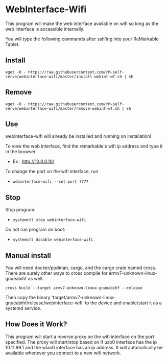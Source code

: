 # WebInterface-Wifi

This program will make the web interface available on wifi so long as the web interface is accessible internally.

You will type the following commands after ssh'ing into your ReMarkable Tablet.

## Install

`wget -O - https://raw.githubusercontent.com/rM-self-serve/webinterface-wifi/master/install-webint-wf.sh | sh`

## Remove

`wget -O - https://raw.githubusercontent.com/rM-self-serve/webinterface-wifi/master/remove-webint-wf.sh | sh`

## Use

webinterface-wifi will already be installed and running on installation! 

To view the web interface, find the remarkable's wifi ip address and type it in the browser.
- Ex : http://10.0.0.10/ 

To change the port on the wifi interface, run 

- `webinterface-wifi --set-port 7777`

## Stop

Stop program:

- `systemctl stop webinterface-wifi`

Do not run program on boot: 

- `systemctl disable webinterface-wifi`

## Manual install

You will need docker/podman, cargo, and the cargo crate named cross. There are surely other ways to cross compile for armv7-unknown-linux-gnueabihf as well.

`cross build --target armv7-unknown-linux-gnueabihf --release`

Then copy the binary 'target/armv7-unknown-linux-gnueabihf/release/webinterface-wifi' to the device and enable/start it as a systemd service.

## How Does it Work?

This program will start a reverse proxy on the wifi interface on the port specified. The proxy will start/stop based on if usb0 interface has the ip 10.11.99.1 and the wlan0 interface has an ip address. It will automatically be available whenever you connect to a new wifi network. 
